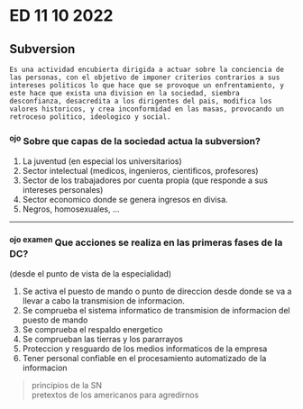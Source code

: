 # ED 11 10 2022

## Subversion

    Es una actividad encubierta dirigida a actuar sobre la conciencia de las personas, con el objetivo de imponer criterios contrarios a sus intereses politicos lo que hace que se provoque un enfrentamiento, y este hace que exista una division en la sociedad, siembra desconfianza, desacredita a los dirigentes del pais, modifica los valores historicos, y crea inconformidad en las masas, provocando un retroceso politico, ideologico y social.

### <sup>ojo</sup> Sobre que capas de la sociedad actua la subversion?
1. La juventud (en especial los universitarios)
2. Sector intelectual (medicos, ingenieros, cientificos, profesores)
3. Sector de los trabajadores por cuenta propia (que responde a sus intereses personales)
4. Sector economico donde se genera ingresos en divisa.
5. Negros, homosexuales, ...

--- 

### <sup>ojo examen</sup> Que acciones se realiza en las primeras fases de la DC?
(desde el punto de vista de la especialidad)
1.  Se activa el puesto de mando o punto de direccion desde donde se va a llevar a cabo la transmision de informacion.
2. Se comprueba el sistema informatico de transmision de informacion del puesto de mando
3. Se comprueba el respaldo energetico
4. Se comprueban las tierras y los pararrayos
5. Proteccion y resguardo de los medios informaticos de la empresa
6. Tener personal confiable en el procesamiento automatizado de la informacion


> principios de la SN  
pretextos de los americanos para agredirnos
